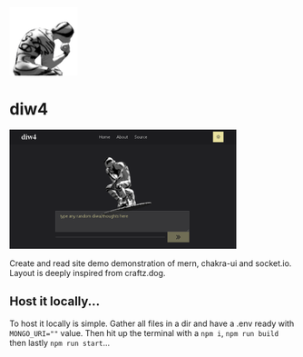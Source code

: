 <img src="https://raw.githubusercontent.com/suntoes/diw4/master/client/public/icon.png" alt="diw4 logo" width="120"/>

# diw4

<a href="https://diw4.herokuapp.com/">
<img src="https://raw.githubusercontent.com/suntoes/diw4/master/client/public/image.png" alt="banner" width="400"/>
</a>

Create and read site demo demonstration of mern, chakra-ui and socket.io. Layout is deeply inspired from craftz.dog.

## Host it locally...
To host it locally is simple. Gather all files in a dir and have a .env ready with `MONGO_URI=""` value. Then hit up 
the terminal with a `npm i`, `npm run build` then lastly `npm run start`...
